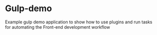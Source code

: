# Gulp-demo
Example gulp demo application to show how to use plugins and run tasks for automating the Front-end development workflow 
